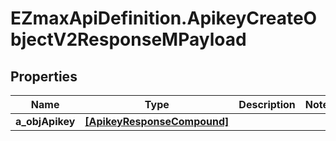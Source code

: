# EZmaxApiDefinition.ApikeyCreateObjectV2ResponseMPayload

## Properties

Name | Type | Description | Notes
------------ | ------------- | ------------- | -------------
**a_objApikey** | [**[ApikeyResponseCompound]**](ApikeyResponseCompound.md) |  | 



